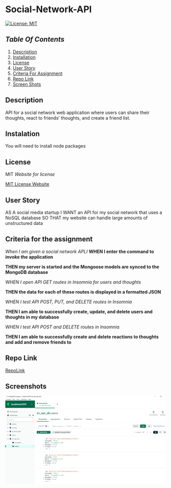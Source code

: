 # Social-Network-API

[![License: MIT](https://img.shields.io/badge/License-MIT-yellow.svg)](https://opensource.org/licenses/MIT)

## _Table Of Contents_

1. [Description](#description)
2. [Installation](#installation)
3. [License](#license)
4. [User Story](#user-story)
5. [Criteria For Assignment](#criteria-for-assignment)
6. [Repo Link](#repository-link)
7. [Screen Shots](#screen-shots)

## Description

API for a social network web application where users can share their thoughts, react to friends’ thoughts, and create a friend list.

## Instalation

You will need to install node packages

## License

MIT
_Website for license_

[MIT License Website](https://mit-license.org/)

## User Story

AS A social media startup
I WANT an API for my social network that uses a NoSQL database
SO THAT my website can handle large amounts of unstructured data

## Criteria for the assignment

_When I am given a social network APLI_
**WHEN I enter the command to invoke the application**

**THEN my server is started and the Mongoose models are synced to the MongoDB database**

_WHEN I open API GET routes in Insomnia for users and thoughts_

**THEN the data for each of these routes is displayed in a formatted JSON**

_WHEN I test API POST, PUT, and DELETE routes in Insomnia_

**THEN I am able to successfully create, update, and delete users and thoughts in my database**

_WHEN I test API POST and DELETE routes in Insomnia_

**THEN I am able to successfully create and delete reactions to thoughts and add and remove friends to**

## Repo Link

[RepoLink](https://github.com/siahmoymajid/social-network-api)

## Screenshots

![compass1](images/compass1.PNG)
